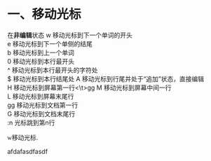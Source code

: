 # 一、移动光标
在**非编辑**状态
w   移动光标到下一个单词的开头<br>
e   移动光标到下一个单侧的结尾<br>
b   移动光标到上一个单词<br>
0   移动光标到本行最开头<br>
^   移动光标到本行最开头的字符处<br>
$   移动光标到本行结尾处
A   移动光标到行尾并处于“追加”状态，直接编辑<br>
H   移动光标到屏幕第一行<\t>gg
M   移动光标到屏幕中间一行<br>
L   移动光标到屏幕末尾行<br>
gg  移动光标到文档第一行<br>
G   移动光标到文档末尾行<br>
:n  光标跳到第n行
<p><span style="font-family: 'Times New Roman';">w</span>移动光标<span style="font-family: 'Times New Roman';">.</span></p>
<p>afdafasdfasdf</p>
